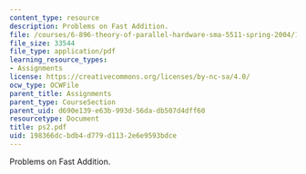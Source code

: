 ```yaml
---
content_type: resource
description: Problems on Fast Addition.
file: /courses/6-896-theory-of-parallel-hardware-sma-5511-spring-2004/198366dcbdb4d779d1132e6e9593bdce_ps2.pdf
file_size: 33544
file_type: application/pdf
learning_resource_types:
- Assignments
license: https://creativecommons.org/licenses/by-nc-sa/4.0/
ocw_type: OCWFile
parent_title: Assignments
parent_type: CourseSection
parent_uid: d690e139-e63b-993d-56da-db507d4dff60
resourcetype: Document
title: ps2.pdf
uid: 198366dc-bdb4-d779-d113-2e6e9593bdce
---
```

Problems on Fast Addition.